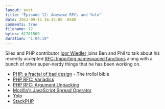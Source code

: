 ```yaml
---
layout: post
title: "Episode 12: Awesome RFCs and Yolo"
date: 2013-09-11 16:45:00 -0500
comments: true
filename: 12
bytes: 61761569
duration: "1:04:19"
---
```


Silex and PHP contributor [Igor Wiedler](https://igor.io/) joins Ben and Phil to talk about his recently accepted [RFC: Importing namespaced functions](https://wiki.php.net/rfc/use_function) along with a bunch of other super-nerdy things that he has been working on.

* [PHP: a fractal of bad design](http://me.veekun.com/blog/2012/04/09/php-a-fractal-of-bad-design/) - The trollol bible
* [PHP RFC: Variadics](https://wiki.php.net/rfc/variadics)
* [PHP RFC: Argument Unpacking](https://wiki.php.net/rfc/argument_unpacking)
* [Mozilla's JavaScript Spread Operator](https://developer.mozilla.org/en-US/docs/Web/JavaScript/Reference/Spread_operator)
* [Yolo](http://yolophp.com/)
* [StackPHP](http://stackphp.com/)